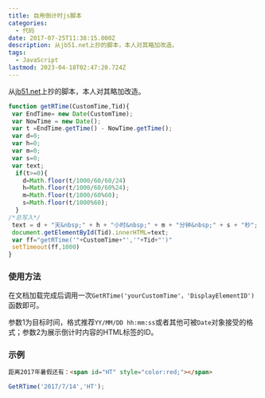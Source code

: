 ```yaml
---
title: 自用倒计时js脚本
categories:
  - 代码
date: 2017-07-25T11:38:15.000Z
description: 从jb51.net上抄的脚本，本人对其略加改造。
tags:
  - JavaScript
lastmod: 2023-04-18T02:47:20.724Z
---
```


从[jb51.net](http://jb51.net/)上抄的脚本，本人对其略加改造。

<!--more-->

``` javascript
function getRTime(CustomTime,Tid){
 var EndTime= new Date(CustomTime);
 var NowTime = new Date();
 var t =EndTime.getTime() - NowTime.getTime();
 var d=0;
 var h=0;
 var m=0;
 var s=0;
 var text;
  if(t>=0){
    d=Math.floor(t/1000/60/60/24)
    h=Math.floor(t/1000/60/60%24);
    m=Math.floor(t/1000/60%60);
    s=Math.floor(t/1000%60);
  }
/*总写入*/
 text = d + "天&nbsp;" + h + "小时&nbsp;" + m + "分钟&nbsp;" + s + "秒";
 document.getElementById(Tid).innerHTML=text;
 var ff="getRTime('"+CustomTime+"','"+Tid+"')"
 setTimeout(ff,1000)
}
```

### 使用方法

在文档加载完成后调用一次```GetRTime('yourCustomTime'，'DisplayElementID')```函数即可。

参数1为目标时间，格式推荐```YY/MM/DD hh:mm:ss```或者其他可被```Date```对象接受的格式；参数2为展示倒计时内容的HTML标签的ID。

### 示例

``` html
距离2017年暑假还有：<span id="HT" style="color:red;"></span>
```

``` js
GetRTime('2017/7/14','HT');
```

<!--
距离2020年全面小康还有：<span id="HT" style="color:red;"></span>

<script>
function GetRTime(CustomTime,Tid){
 var EndTime= new Date(CustomTime);
 var NowTime = new Date();
 var t =EndTime.getTime() - NowTime.getTime();
 var d=0;
 var h=0;
 var m=0;
 var s=0;
 var text;
  if(t>=0){
    d=Math.floor(t/1000/60/60/24)
    h=Math.floor(t/1000/60/60%24);
    m=Math.floor(t/1000/60%60);
    s=Math.floor(t/1000%60);
  }
/*总写入*/
 text = d + "天&nbsp;" + h + "小时&nbsp;" + m + "分钟&nbsp;" + s + "秒";
 document.getElementById(Tid).innerHTML=text;

 var ff="GetRTime('"+CustomTime+"','"+Tid+"')"
 setTimeout(ff,1000)
}
GetRTime('2020/1/1','HT');
</script>
-->
